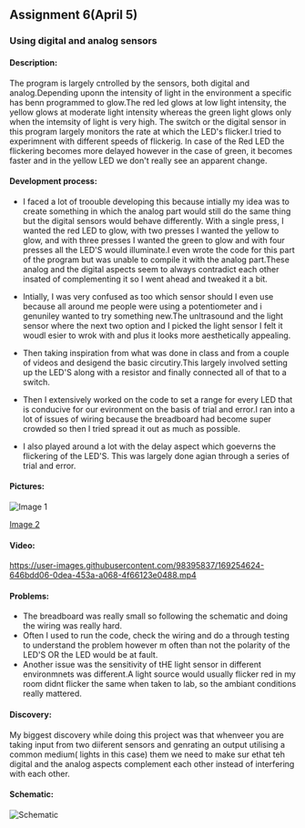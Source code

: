 ## Assignment 6(April 5)
### Using digital and analog sensors

#### Description:
The program is largely cntrolled by the sensors, both digital and analog.Depending uponn the intensity of light in the environment a specific has benn programmed
to glow.The red led glows at low light intensity, the yellow glows at moderate light intensity whereas the green light glows only when the intemsity of light is very high.
The switch or the digital sensor in this program largely monitors the rate at which the LED's flicker.I tried to experimnent with different speeds of flickerig.
In case of the Red LED the flickering becomes more delayed however in the case of green, it becomes faster and in the yellow LED we don't really see an apparent
change.

#### Development process:
- I faced a lot of troouble developing this because intially my idea was to create something in which the analog part would still do the same thing but the digital sensors would behave differently. With a single press, I wanted the red LED to glow, with two presses I wanted the yellow to glow, and with three presses I wanted the green to glow and with four presses all the LED'S would illuminate.I even wrote the code for this part of the program but was unable to compile it with the analog part.These analog and the digital aspects seem to always contradict each other insated of complementing it so I went ahead and tweaked it a bit.

- Intially, I was very confused as too which sensor should I even use because all around me people were using a potentiometer and i genuniley wanted to try something new.The unltrasound and the light sensor where the next two option and I picked the light sensor I felt it woudl esier to wrok with and plus it looks more aesthetically appealing.

- Then taking inspiration from what was done in class and from a couple of videos and desigend the basic circutiry.This largely involved setting up the LED'S along with a resistor and finally connected all of that to a switch.

- Then I extensively worked on the code to  set a range for every LED that is conducive for our evironment on the basis of trial and error.I ran into a lot of issues of wiring because the breadboard had become super crowded so then I tried spread it out as much as possible.

- I also played around a lot with the delay aspect which goeverns the flickering of the LED'S. This was largely done agian through a series of trial and error.

#### Pictures:
![Image 1](https://user-images.githubusercontent.com/98395837/169257060-52595c6d-504c-4bdd-9d90-d812c4245aa8.jpeg)

[Image 2](https://user-images.githubusercontent.com/98395837/169254515-0f34b058-2be7-43f1-b476-235cf64b91d0.jpeg)


#### Video:
https://user-images.githubusercontent.com/98395837/169254624-646bdd06-0dea-453a-a068-4f66123e0488.mp4

#### Problems:
- The breadboard was really small so following the schematic and doing the wiring was really hard.
- Often I used to run the code, check the wiring and do a through testing to understand the problem however m often than not the polarity of the LED'S OR the LED would be at fault.
- Another issue was the sensitivity of tHE light sensor in different environmnets was different.A light source would usually flicker red in my room didnt flicker the same when taken to lab, so the ambiant conditions really mattered.

#### Discovery:
My biggest discovery while doing this project was that whenveer you are taking input from two diiferent sensors and genrating an output utilising a common medium( lights in this case) them we need to make sur ethat teh digital and the analog aspects complement each other instead of interfering with each other.

#### Schematic:

![Schematic](https://user-images.githubusercontent.com/98395837/169256842-efa7a99a-a225-4ab9-acc0-ed966178b559.jpeg)

